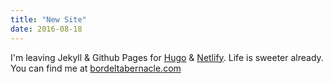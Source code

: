 ```yaml
---
title: "New Site"
date: 2016-08-18
---
```


I'm leaving Jekyll & Github Pages for [Hugo](https://gohugo.io/) & [Netlify](https://www.netlify.com/). Life is sweeter already.
You can find me at [bordeltabernacle.com](http://bordeltabernacle.com/)
<!--more-->

